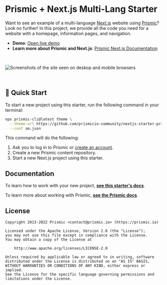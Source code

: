 # Prismic + Next.js Multi-Lang Starter

Want to see an example of a multi-language [Next.js][nextjs] website using [Prismic][prismic]? Look no further! In this project, we provide all the code you need for a website with a homepage, information pages, and navigation.

- **Demo**: [Open live demo][live-demo]
- **Learn more about Prismic and Next.js**: [Prismic Next.js Documentation][prismic-docs]

&nbsp;

<img src="https://user-images.githubusercontent.com/8601064/163303418-e72d7138-1bbd-4e2c-bc26-d8674a464438.png" alt="Screenshots of the site seen on deskop and mobile browsers" />

&nbsp;

## 🚀 Quick Start

To start a new project using this starter, run the following command in your terminal:

```sh
npx prismic-cli@latest theme \
  --theme-url https://github.com/prismicio-community/nextjs-starter-prismic-multi-language \
  --conf sm.json
```

This command will do the following:

1. Ask you to log in to Prismic or [create an account][prismic-sign-up].
2. Create a new Prismic content repository.
3. Start a new Next.js project using this starter.

## Documentation

To learn how to work with your new project, [**see this starter's docs**][starter-docs].

To learn more about working with Prismic, [**see the Prismic docs**][prismic-docs].

## License

```
Copyright 2013-2022 Prismic <contact@prismic.io> (https://prismic.io)

Licensed under the Apache License, Version 2.0 (the "License");
you may not use this file except in compliance with the License.
You may obtain a copy of the License at

    http://www.apache.org/licenses/LICENSE-2.0

Unless required by applicable law or agreed to in writing, software
distributed under the License is distributed on an "AS IS" BASIS,
WITHOUT WARRANTIES OR CONDITIONS OF ANY KIND, either express or implied.
See the License for the specific language governing permissions and
limitations under the License.
```

[prismic]: https://prismic.io/
[prismic-docs]: https://prismic.io/docs/technologies/nextjs
[prismic-sign-up]: https://prismic.io/dashboard/signup
[nextjs]: https://nextjs.org/
[starter-docs]: ./docs/README.md
[live-demo]: https://nextjs-starter-prismic-multi-language.vercel.app/
